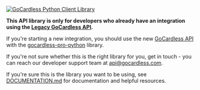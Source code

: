 [![GoCardless Python Client Library](https://s3-eu-west-1.amazonaws.com/gocardless/images/client-lib-headers/python-lib-header.png)](https://gocardless.com/docs?language=python)

__This API library is only for developers who already have an integration using the [Legacy GoCardless API](https://developer.gocardless.com/legacy).__

If you're starting a new integration, you should use the new [GoCardless API](https://developer.gocardless.com) with the [gocardless-pro-python](https://github.com/gocardless/gocardless-pro-python) library.

If you're not sure whether this is the right library for you, get in touch - you can reach our developer support team at <api@gocardless.com>.

If you're sure this is the library you want to be using, see [DOCUMENTATION.md](https://github.com/gocardless/gocardless-python/blob/master/DOCUMENTATION.md) for documentation and helpful resources.
